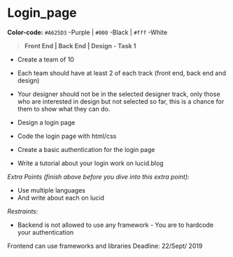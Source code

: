 # Login_page

**Color-code:** `#A625D3` -Purple | `#000` -Black | `#fff` -White

  > **Front End | Back End | Design - Task 1**

* Create a team of 10

* Each team should have at least 2 of each track (front end, back end and design)

* Your designer should not be in the selected designer track, only those who are interested in design but not selected so far, this is a chance for them to show what they can do.

* Design a login page

* Code the login page with html/css

* Create a basic authentication for the login page

* Write a tutorial about your login work on lucid.blog

*Extra Points (finish above before you dive into this extra point):*
* Use multiple languages
* And write about each on lucid

  
*Restraints:*

* Backend is not allowed to use any framework - You are to hardcode your authentication

Frontend can use frameworks and libraries
Deadline: 22/Sept/ 2019